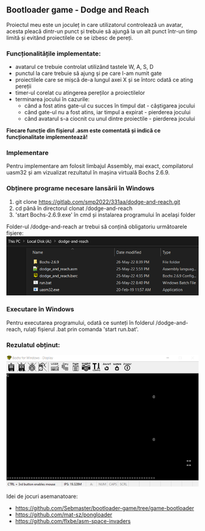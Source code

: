 ## Bootloader game - Dodge and Reach

Proiectul meu este un joculeț in care utilizatorul controlează un avatar, acesta pleacă dintr-un punct și trebuie să ajungă la un alt punct într-un timp limită și evitând proiectilele ce se izbesc de pereți.

### Funcționalitățile implementate:
- avatarul ce trebuie controlat utilizând tastele W, A, S, D
- punctul la care trebuie să ajung și pe care l-am numit gate
- proiectilele care se mișcă de-a lungul axei X și se întorc odată ce ating pereții
- timer-ul corelat cu atingerea pereților a proiectilelor
- terminarea jocului în cazurile:
	- când a fost atins gate-ul cu succes în timpul dat - câștigarea jocului
	- când gate-ul nu a fost atins, iar timpul a expirat - pierderea jocului
	- când avatarul s-a ciocnit cu unul dintre proiectile - pierderea jocului

**Fiecare funcție din fișierul .asm este comentată și indică ce funcționalitate implementează!**

### Implementare

Pentru implementare am folosit limbajul Assembly, mai exact, compilatorul uasm32 și am vizualizat rezultatul în mașina virtuală Bochs 2.6.9.

### Obținere programe necesare lansării în Windows

1. git clone https://gitlab.com/smp2022/331aa/dodge-and-reach.git
2. cd până în directorul clonat /dodge-and-reach
3. 'start Bochs-2.6.9.exe' în cmd și instalarea programului în același folder

Folder-ul /dodge-and-reach ar trebui să conțină obligatoriu următoarele fișiere:<br>
![](Images/image1.png)

### Executare în Windows

Pentru executarea programului, odată ce sunteți în folderul /dodge-and-reach, rulați fișierul .bat prin comanda 'start run.bat'.

### Rezulatul obținut:
![](Images/image2.png)



	 


Idei de jocuri asemanatoare:
- https://github.com/Sebmaster/bootloader-game/tree/game-bootloader
- https://github.com/mat-sz/pongloader
- https://github.com/flxbe/asm-space-invaders


				
				
		
	
	
